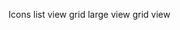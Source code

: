 Icons 
list view <i class="fas fa-list-alt"></i>
grid large view <i class="fas fa-th-large"></i>
grid view <i class="fas fa-th"></i>